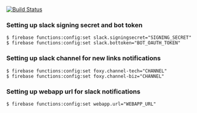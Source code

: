 [![Build Status](https://travis-ci.org/Consdata/foxy-news.svg?branch=master)](https://travis-ci.org/Consdata/foxy-news)

### Setting up slack signing secret and bot token

```
$ firebase functions:config:set slack.signingsecret="SIGNING_SECRET"
$ firebase functions:config:set slack.bottoken="BOT_OAUTH_TOKEN"
```

### Setting up slack channel for new links notifications

```
$ firebase functions:config:set foxy.channel-tech="CHANNEL"
$ firebase functions:config:set foxy.channel-biz="CHANNEL"
```

### Setting up webapp url for slack notifications

```
$ firebase functions:config:set webapp.url="WEBAPP_URL"
```
